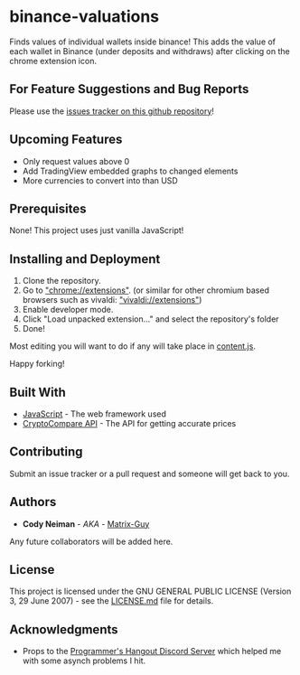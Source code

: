 # binance-valuations

Finds values of individual wallets inside binance!
This adds the value of each wallet in Binance (under deposits and withdraws) after clicking on the chrome extension icon.

## For Feature Suggestions and Bug Reports

Please use the [issues tracker on this github repository](https://github.com/Matrix-Guy/binance-valuations/issues)!

## Upcoming Features
* Only request values above 0
* Add TradingView embedded graphs to changed elements
* More currencies to convert into than USD

## Prerequisites

None! This project uses just vanilla JavaScript!

## Installing and Deployment

1. Clone the repository.
2. Go to ["chrome://extensions"](chrome://extensions). (or similar for other chromium based browsers such as vivaldi: ["vivaldi://extensions"](vivaldi://extensions))
3. Enable developer mode.
4. Click "Load unpacked extension..." and select the repository's folder
5. Done!

Most editing you will want to do if any will take place in [content.js](content.js).

Happy forking!

## Built With

* [JavaScript](https://www.javascript.com/) - The web framework used
* [CryptoCompare API](https://www.cryptocompare.com/api/) - The API for getting accurate prices

## Contributing

Submit an issue tracker or a pull request and someone will get back to you.

## Authors

* **Cody Neiman** - *AKA* - [Matrix-Guy](https://github.com/Matrix-Guy)

Any future collaborators will be added here.

## License

This project is licensed under the GNU GENERAL PUBLIC LICENSE (Version 3, 29 June 2007) - see the [LICENSE.md](LICENSE.md) file for details.

## Acknowledgments

* Props to the [Programmer's Hangout Discord Server](https://discord.me/page/coding) which helped me with some asynch problems I hit.
